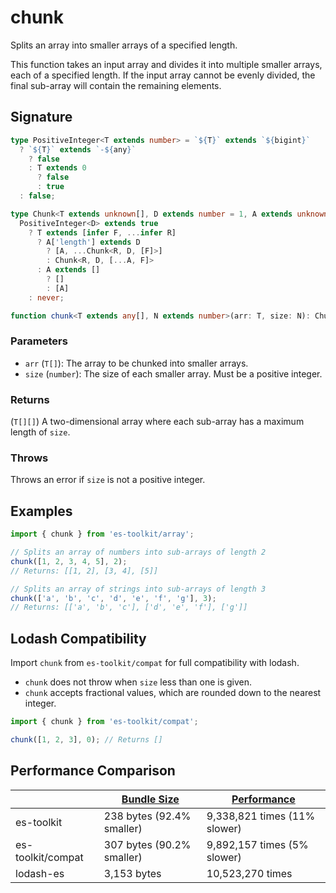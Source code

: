 # chunk

Splits an array into smaller arrays of a specified length.

This function takes an input array and divides it into multiple smaller arrays,
each of a specified length. If the input array cannot be evenly divided,
the final sub-array will contain the remaining elements.

## Signature

```typescript
type PositiveInteger<T extends number> = `${T}` extends `${bigint}`
  ? `${T}` extends `-${any}`
    ? false
    : T extends 0
      ? false
      : true
  : false;

type Chunk<T extends unknown[], D extends number = 1, A extends unknown[] = []> =
  PositiveInteger<D> extends true
    ? T extends [infer F, ...infer R]
      ? A['length'] extends D
        ? [A, ...Chunk<R, D, [F]>]
        : Chunk<R, D, [...A, F]>
      : A extends []
        ? []
        : [A]
    : never;

function chunk<T extends any[], N extends number>(arr: T, size: N): Chunk<T, N>;
```

### Parameters

- `arr` (`T[]`): The array to be chunked into smaller arrays.
- `size` (`number`): The size of each smaller array. Must be a positive integer.

### Returns

(`T[][]`) A two-dimensional array where each sub-array has a maximum length of `size`.

### Throws

Throws an error if `size` is not a positive integer.

## Examples

```typescript
import { chunk } from 'es-toolkit/array';

// Splits an array of numbers into sub-arrays of length 2
chunk([1, 2, 3, 4, 5], 2);
// Returns: [[1, 2], [3, 4], [5]]

// Splits an array of strings into sub-arrays of length 3
chunk(['a', 'b', 'c', 'd', 'e', 'f', 'g'], 3);
// Returns: [['a', 'b', 'c'], ['d', 'e', 'f'], ['g']]
```

## Lodash Compatibility

Import `chunk` from `es-toolkit/compat` for full compatibility with lodash.

- `chunk` does not throw when `size` less than one is given.
- `chunk` accepts fractional values, which are rounded down to the nearest integer.

```typescript
import { chunk } from 'es-toolkit/compat';

chunk([1, 2, 3], 0); // Returns []
```

## Performance Comparison

|                   | [Bundle Size](../../bundle-size.md) | [Performance](../../performance.md) |
| ----------------- | ----------------------------------- | ----------------------------------- |
| es-toolkit        | 238 bytes (92.4% smaller)           | 9,338,821 times (11% slower)        |
| es-toolkit/compat | 307 bytes (90.2% smaller)           | 9,892,157 times (5% slower)         |
| lodash-es         | 3,153 bytes                         | 10,523,270 times                    |
